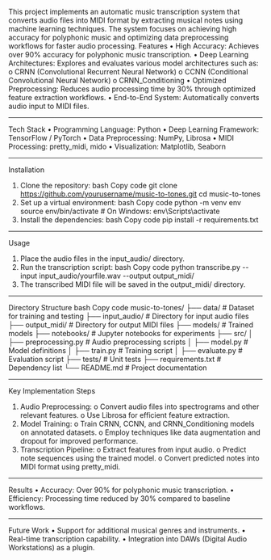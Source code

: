This project implements an automatic music transcription system that converts audio files into MIDI format by extracting musical notes using machine learning techniques. The system focuses on achieving high accuracy for polyphonic music and optimizing data preprocessing workflows for faster audio processing.
Features
•	High Accuracy: Achieves over 90% accuracy for polyphonic music transcription.
•	Deep Learning Architectures: Explores and evaluates various model architectures such as:
o	CRNN (Convolutional Recurrent Neural Network)
o	CCNN (Conditional Convolutional Neural Network)
o	CRNN_Conditioning
•	Optimized Preprocessing: Reduces audio processing time by 30% through optimized feature extraction workflows.
•	End-to-End System: Automatically converts audio input to MIDI files.
________________________________________
Tech Stack
•	Programming Language: Python
•	Deep Learning Framework: TensorFlow / PyTorch
•	Data Preprocessing: NumPy, Librosa
•	MIDI Processing: pretty_midi, mido
•	Visualization: Matplotlib, Seaborn
________________________________________
Installation
1.	Clone the repository:
bash
Copy code
git clone https://github.com/yourusername/music-to-tones.git
cd music-to-tones
2.	Set up a virtual environment:
bash
Copy code
python -m venv env
source env/bin/activate   # On Windows: env\Scripts\activate
3.	Install the dependencies:
bash
Copy code
pip install -r requirements.txt
________________________________________
Usage
1.	Place the audio files in the input_audio/ directory.
2.	Run the transcription script:
bash
Copy code
python transcribe.py --input input_audio/yourfile.wav --output output_midi/
3.	The transcribed MIDI file will be saved in the output_midi/ directory.
________________________________________
Directory Structure
bash
Copy code
music-to-tones/
├── data/                   # Dataset for training and testing
├── input_audio/            # Directory for input audio files
├── output_midi/            # Directory for output MIDI files
├── models/                 # Trained models
├── notebooks/              # Jupyter notebooks for experiments
├── src/
│   ├── preprocessing.py    # Audio preprocessing scripts
│   ├── model.py            # Model definitions
│   ├── train.py            # Training script
│   ├── evaluate.py         # Evaluation script
├── tests/                  # Unit tests
├── requirements.txt        # Dependency list
└── README.md               # Project documentation
________________________________________
Key Implementation Steps
1.	Audio Preprocessing:
o	Convert audio files into spectrograms and other relevant features.
o	Use Librosa for efficient feature extraction.
2.	Model Training:
o	Train CRNN, CCNN, and CRNN_Conditioning models on annotated datasets.
o	Employ techniques like data augmentation and dropout for improved performance.
3.	Transcription Pipeline:
o	Extract features from input audio.
o	Predict note sequences using the trained model.
o	Convert predicted notes into MIDI format using pretty_midi.
________________________________________
Results
•	Accuracy: Over 90% for polyphonic music transcription.
•	Efficiency: Processing time reduced by 30% compared to baseline workflows.
________________________________________
Future Work
•	Support for additional musical genres and instruments.
•	Real-time transcription capability.
•	Integration into DAWs (Digital Audio Workstations) as a plugin.

